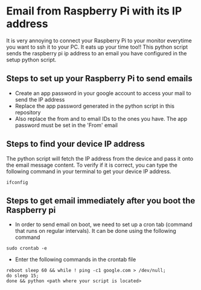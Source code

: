 # Email from Raspberry Pi with its IP address
It is very annoying to connect your Raspberry Pi to your monitor everytime you want to ssh it to your PC. It eats up your time too!!
This python script sends the raspberry pi ip address to an email you have configured in the setup python script.

## Steps to set up your Raspberry Pi to send emails
  *  Create an app password in your google account to access your mail to send the IP address
  *  Replace the app password generated in the python script in this repository
  *  Also replace the from and to email IDs to the ones you have. The app password must be set in the 'From' email

## Steps to find your device IP address
The python script will fetch the IP address from the device and pass it onto the email message content. To verify if it is correct, you can type the following command in your terminal to get your device IP address.
```
ifconfig
```

## Steps to get email immediately after you boot the Raspberry pi
* In order to send email on boot, we need to set up a cron tab (command that runs on regular intervals). It can be done using the following command
```
sudo crontab -e
```
* Enter the following commands in the crontab file
```
reboot sleep 60 && while ! ping -c1 google.com > /dev/null;
do sleep 15;
done && python <path where your script is located>
```
